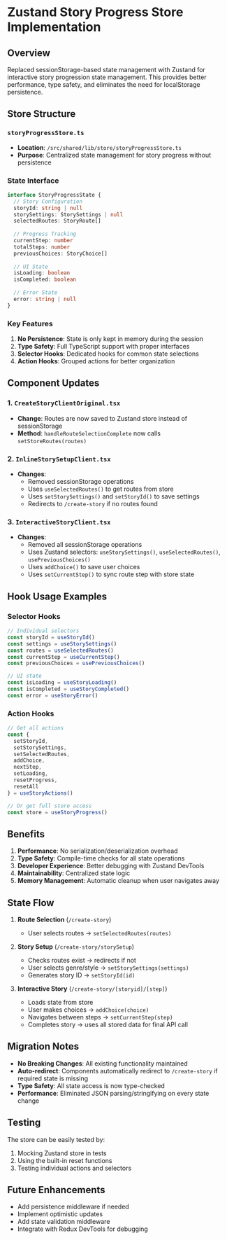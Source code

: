 # Zustand Story Progress Store Implementation

## Overview
Replaced sessionStorage-based state management with Zustand for interactive story progression state management. This provides better performance, type safety, and eliminates the need for localStorage persistence.

## Store Structure

### `storyProgressStore.ts`
- **Location**: `/src/shared/lib/store/storyProgressStore.ts`
- **Purpose**: Centralized state management for story progress without persistence

### State Interface
```typescript
interface StoryProgressState {
  // Story Configuration
  storyId: string | null
  storySettings: StorySettings | null
  selectedRoutes: StoryRoute[]
  
  // Progress Tracking
  currentStep: number
  totalSteps: number
  previousChoices: StoryChoice[]
  
  // UI State
  isLoading: boolean
  isCompleted: boolean
  
  // Error State
  error: string | null
}
```

### Key Features
1. **No Persistence**: State is only kept in memory during the session
2. **Type Safety**: Full TypeScript support with proper interfaces
3. **Selector Hooks**: Dedicated hooks for common state selections
4. **Action Hooks**: Grouped actions for better organization

## Component Updates

### 1. `CreateStoryClientOriginal.tsx`
- **Change**: Routes are now saved to Zustand store instead of sessionStorage
- **Method**: `handleRouteSelectionComplete` now calls `setStoreRoutes(routes)`

### 2. `InlineStorySetupClient.tsx`
- **Changes**:
  - Removed sessionStorage operations
  - Uses `useSelectedRoutes()` to get routes from store
  - Uses `setStorySettings()` and `setStoryId()` to save settings
  - Redirects to `/create-story` if no routes found

### 3. `InteractiveStoryClient.tsx`
- **Changes**:
  - Removed all sessionStorage operations
  - Uses Zustand selectors: `useStorySettings()`, `useSelectedRoutes()`, `usePreviousChoices()`
  - Uses `addChoice()` to save user choices
  - Uses `setCurrentStep()` to sync route step with store state

## Hook Usage Examples

### Selector Hooks
```typescript
// Individual selectors
const storyId = useStoryId()
const settings = useStorySettings()
const routes = useSelectedRoutes()
const currentStep = useCurrentStep()
const previousChoices = usePreviousChoices()

// UI state
const isLoading = useStoryLoading()
const isCompleted = useStoryCompleted()
const error = useStoryError()
```

### Action Hooks
```typescript
// Get all actions
const {
  setStoryId,
  setStorySettings,
  setSelectedRoutes,
  addChoice,
  nextStep,
  setLoading,
  resetProgress,
  resetAll
} = useStoryActions()

// Or get full store access
const store = useStoryProgress()
```

## Benefits

1. **Performance**: No serialization/deserialization overhead
2. **Type Safety**: Compile-time checks for all state operations
3. **Developer Experience**: Better debugging with Zustand DevTools
4. **Maintainability**: Centralized state logic
5. **Memory Management**: Automatic cleanup when user navigates away

## State Flow

1. **Route Selection** (`/create-story`)
   - User selects routes → `setSelectedRoutes(routes)`

2. **Story Setup** (`/create-story/storySetup`)
   - Checks routes exist → redirects if not
   - User selects genre/style → `setStorySettings(settings)`
   - Generates story ID → `setStoryId(id)`

3. **Interactive Story** (`/create-story/[storyid]/[step]`)
   - Loads state from store
   - User makes choices → `addChoice(choice)`
   - Navigates between steps → `setCurrentStep(step)`
   - Completes story → uses all stored data for final API call

## Migration Notes

- **No Breaking Changes**: All existing functionality maintained
- **Auto-redirect**: Components automatically redirect to `/create-story` if required state is missing
- **Type Safety**: All state access is now type-checked
- **Performance**: Eliminated JSON parsing/stringifying on every state change

## Testing

The store can be easily tested by:
1. Mocking Zustand store in tests
2. Using the built-in reset functions
3. Testing individual actions and selectors

## Future Enhancements

- Add persistence middleware if needed
- Implement optimistic updates
- Add state validation middleware
- Integrate with Redux DevTools for debugging